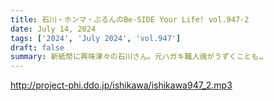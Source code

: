 ```yaml
---
title: 石川・ホンマ・ぶるんのBe-SIDE Your Life! vol.947-2
date: July 14, 2024
tags: ['2024', 'July 2024', 'vol.947']
draft: false
summary: 新紙幣に興味津々の石川さん。元ハガキ職人魂がうずくことも…
---
```


http://project-phi.ddo.jp/ishikawa/ishikawa947_2.mp3